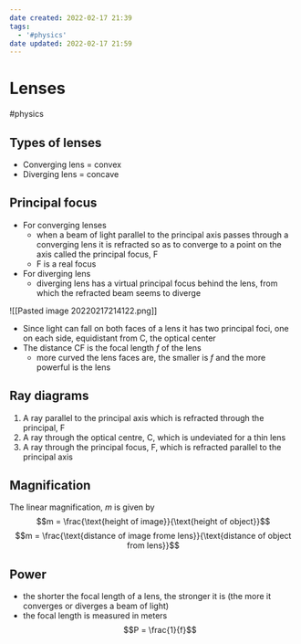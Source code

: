 ```yaml
---
date created: 2022-02-17 21:39
tags:
  - '#physics'
date updated: 2022-02-17 21:59
---
```


# Lenses

#physics

## Types of lenses

- Converging lens = convex
- Diverging lens = concave

## Principal focus

- For converging lenses
	- when a beam of light parallel to the principal axis passes through a converging lens it is refracted so as to converge to a point on the axis called the principal focus, F
	- F is a real focus
- For diverging lens
	- diverging lens has a virtual principal focus behind the lens, from which the refracted beam seems to diverge

![[Pasted image 20220217214122.png]]

- Since light can fall on both faces of a lens it has two principal foci, one on each side, equidistant from C, the optical center
- The distance CF is the focal length $f$ of the lens
	- more curved the lens faces are, the smaller is $f$ and the more powerful is the lens

## Ray diagrams

1. A ray parallel to the principal axis which is refracted through the principal, F
2. A ray through the optical centre, C, which is undeviated for a thin lens
3. A ray through the principal focus, F, which is refracted parallel to the principal axis

## Magnification

The linear magnification, $m$ is given by
$$m = \frac{\text{height of image}}{\text{height of object}}$$
$$m = \frac{\text{distance of image frome lens}}{\text{distance of object from lens}}$$

## Power

- the shorter the focal length of a lens, the stronger it is (the more it converges or diverges a beam of light)
- the focal length is measured in meters $$P = \frac{1}{f}$$
